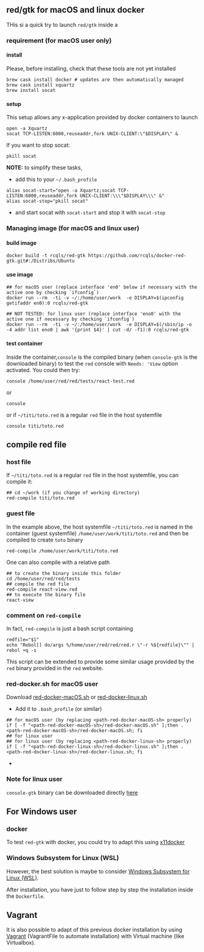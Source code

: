 ## red/gtk for macOS and linux docker

THis si a quick try to launch `red/gtk` inside a  

### requirement (for macOS user only)

#### install

Please, before installing, check that these tools are not yet installed

```{bash}
brew cask install docker # updates are then automatically managed 
brew cask install xquartz
brew install socat
```
#### setup

This setup allows any x-application provided by docker containers to launch 

```{bash}
open -a Xquartz
socat TCP-LISTEN:6000,reuseaddr,fork UNIX-CLIENT:\"$DISPLAY\" &
```

If you want to stop socat: 

```{bash}
pkill socat
```

**NOTE:** to simplify these tasks, 

* add this to your `~/.bash_profile`
```{bash}
alias socat-start="open -a Xquartz;socat TCP-LISTEN:6000,reuseaddr,fork UNIX-CLIENT:\\\"$DISPLAY\\\" &"
alias socat-stop="pkill socat"
```
* and start socat with `socat-start` and stop it with `socat-stop` 

### Managing image (for macOS and linux user)

#### build image

```{bash}
docker build -t rcqls/red-gtk https://github.com/rcqls/docker-red-gtk.git#:/Distribs/Ubuntu
```

#### use image

```{bash}
## for macOS user (replace interface 'en0' below if necessary with the active one by checking `ifconfig`)
docker run --rm  -ti -v ~/:/home/user/work  -e DISPLAY=$(ipconfig getifaddr en0):0 rcqls/red-gtk

## NOT TESTED: for linux user (replace interface 'eno0' with the active one if necessary by checking `ifconfig`)
docker run --rm  -ti -v ~/:/home/user/work  -e DISPLAY=$(/sbin/ip -o -4 addr list eno0 | awk '{print $4}' | cut -d/ -f1):0 rcqls/red-gtk
```

#### test container

Inside the container,`console` is the compiled binary (when `console-gtk` is the downloaded binary) to test the `red` console with `Needs: 'View` option activated. You could then try:

```{bash}
console /home/user/red/red/tests/react-test.red
```

or 

```{bash}
console
```

or if `~/titi/toto.red` is a regular `red` file in the host systemfile

```{bash}
console titi/toto.red
```

## compile red file

### host file

If `~/titi/toto.red` is a regular `red` file in the host systemfile, you can compile it:

```{bash}
## cd ~/work (if you change of working directory)
red-compile titi/toto.red
```

### guest file

In the example above, the host systemfile  `~/titi/toto.red` is named in the container (guest systemfile)  `/home/user/work/titi/toto.red` and then be compiled to create `toto` binary

```{bash}
red-compile /home/user/work/titi/toto.red
```

One can also compile with a relative path

```{bash}
## to create the binary inside this folder
cd /home/user/red/red/tests
## compile the red file
red-compile react-view.red
## to execute the binary file
react-view
```

### comment on `red-compile`

In fact, `red-compile` is just a bash script containing 

```{bash}
redfile="$1"
echo "Rebol[] do/args %/home/user/red/red/red.r \"-r %${redfile}\"" | rebol +q -s
```

This script can be  extended to provide some similar usage provided by the `red` binary provided in the `red` website.

### red-docker.sh for macOS user

Download [red-docker-macOS.sh](https://raw.githubusercontent.com/rcqls/docker-red-gtk/master/script/red-docker-macOS.sh)
 or [red-docker-linux.sh](https://raw.githubusercontent.com/rcqls/docker-red-gtk/master/script/red-docker-linux.sh)

* Add it to `.bash_profile` (or similar)
```
## for macOS user (by replacing <path-red-docker-macOS-sh> properly)
if [ -f "<path-red-docker-macOS-sh>/red-docker-macOS.sh" ];then . <path-red-docker-macOS-sh>/red-docker-macOS.sh; fi
## for linux user
## for linux user (by replacing <path-red-docker-linux-sh> properly)
if [ -f "<path-red-docker-linux-sh>/red-docker-linux.sh" ];then . <path-red-docker-linux-sh>/red-docker-linux.sh; fi
```
* 

### Note for linux user

`console-gtk` binary can be downloaded directly [here](https://toltex.u-ga.fr/users/RCqls/Red/console-gtk)

## For Windows user

### docker

To test `red-gtk` with docker, you could try to adapt this using [x11docker](https://github.com/mviereck/x11docker) 

### Windows Subsystem for Linux (WSL)

However, the best solution is maybe to consider [Windows Subsystem for Linux (WSL)](https://docs.microsoft.com/en-us/windows/wsl/install-win10).

After installation, you have just to follow step by step the installation inside the `Dockerfile`.

## Vagrant

It is also possible to adapt of this previous docker installation by using [Vagrant](https://www.vagrantup.com) (VagrantFile to automate installation) with Virtual machine (like Virtualbox).